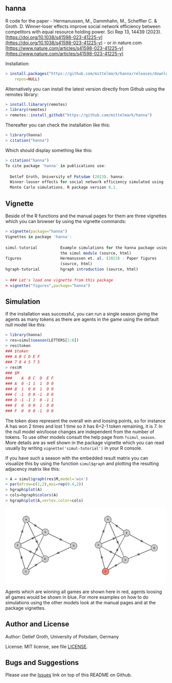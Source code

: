 ## hanna

R code for the paper - Hermanussen, M., Dammhahn, M., Scheffler C. & Groth. D.
Winner-loser effects improve social network efficiency between competitors with equal resource holding power.
Sci Rep 13, 14439 (2023). [https://doi.org/10.1038/s41598-023-41225-y](https://doi.org/10.1038/s41598-023-41225-y) - or in nature.com [https://www.nature.com/articles/s41598-023-41225-y](https://www.nature.com/articles/s41598-023-41225-y)

Installation:

```r
> install.packages("https://github.com/mittelmark/hanna/releases/download/0.2.0/hanna_0.2.0.tar.gz",
    repos=NULL)
```

Alternatively  you can install the latest  version  directly from Github using
the remotes library:

```r
> install.libarary(remotes)
> library(remotes)
> remotes::install_github("https://github.com/mittelmark/hanna")
```

Thereafter you can check the installation like this:

```r
> library(hanna)
> citation("hanna")
```

Which should display something like this:

```r
> citation("hanna")
To cite package 'hanna' in publications use:

  Detlef Groth, University of Potsdam (2023). hanna:
  Winner-looser effects for social network efficiency simulated using
  Monte Carlo simulations. R package version 0.1.

```

## Vignette

Beside of the R functions  and the manual  pages for them are three  vignettes
which you can browser by using the vignette commands:

```r
> vignette(package="hanna")
Vignettes in package 'hanna':

simul-tutorial          Example simulations for the hanna package using
                        the simul module (source, html)
figures                 Hermanussen et. al. (2023) - Paper figures
                        (source, html)
hgraph-tutorial         hgraph introduction (source, html)

> ### Let's load one vignette from this package
> vignette("figures",package="hanna")
```

## Simulation

If the installation was successful, you can run a single season giving the
agents as many tokens as there are agents in the game using the default null model like this:

```r
> library(hanna)
> res=simul$season(LETTERS[1:6])
> res$token
### $token
### A B C D E F 
### 7 8 4 5 7 5 
> res$M
### $M
###    A  B C  D  E F
### A  0 -1 1  1  0 0
### B  1  0 0  1  0 0
### C -1  0 0 -1  0 0
### D -1 -1 1  0 -1 1
### E  0  0 0  1  0 0
### F  0  0 0 -1  0 0
```

The token does represent the overall win and loosing points, so for instance A
has won 2 times and lost 1 time so it has 6+2-1 token remaining, it is 7. In
the null model win/loose changes are independent from the number of tokens. To
use other models consult the help page from `?simul_season`. More details are as
well shown in the package vignette which you can read usually by writing
`vignette('simul-tutorial')` in your R console.

If you have such a season with the embedded result matrix you can visualize
this by using the function `simul$graph` and plotting the resulting adjacency
matrix like this:

```r
> A = simul$graph(res$M,model='win')
> par(mfrow=c(1,2),mai=rep(0.4,2))  
> hgraph$plot(A)  
> cols=hgraph$colors(A)
> hgraph$plot(A,vertex.color=cols)
```

![Simulation of 1 season with null model](img/simulation-01.png)

Agents which are winning all games are shown here in red, agents loosing all
games would be shown in blue. For more examples on how to do simulations using
the other models look at the manual pages and at the package vignettes.
 
## Author and License

Author: Detlef Groth, University of Potsdam, Germany

License: MIT license, see file [LICENSE](LICENSE).

## Bugs and Suggestions

Please use the [Issues](https://github.com/mittelmark/hanna/issues) link on
top of this README on Github.
